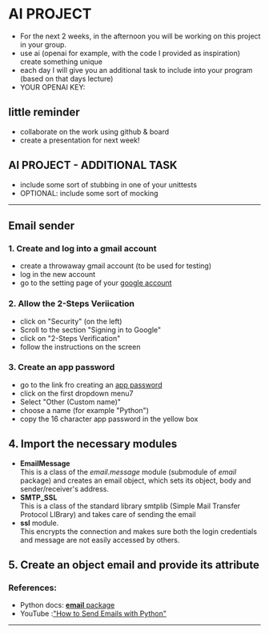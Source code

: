 # AI PROJECT
- For the next 2 weeks, in the afternoon you will be
working on this project in your group.
- use ai (openai for example, with the code I provided as inspiration)
create something unique
- each day I will give you an additional task to include into your program (based on that days lecture)
- YOUR OPENAI KEY: 

## little reminder
- collaborate on the work using github & board
- create a presentation for next week!

## AI PROJECT - ADDITIONAL TASK
- include some sort of stubbing in one of your unittests
- OPTIONAL: include some sort of mocking  
---


## Email sender

### 1. Create and log into a gmail account
 - create a throwaway gmail account (to be used for testing)
 - log in the new account
 - go to the setting page of your [google account](https://www.myaccount.google.com)

 ### 2. Allow the 2-Steps Veriication
 - click on "Security" (on the left)
 - Scroll to the section "Signing in to Google"
 - click on "2-Steps Verification"
 - follow the instructions on the screen

### 3. Create an app password
 - go to the link fro creating an [app password](https://myaccount.google.com/u/4/apppasswords)
 - click on the first dropdown menu7
 - Select "Other (Custom name)"
 - choose a name (for example "Python")
 - copy the 16 character app password in the yellow box

 ## 4. Import the necessary modules
 - **EmailMessage**  
   This is a class of the *email.message* module (submodule of *email* package) and creates an email object, which sets its object, body and sender/receiver's address.
 - **SMTP_SSL**  
   This is a class of the standard library smtplib (Simple Mail Transfer Protocol LIBrary) and  takes care of sending the email
 - **ssl** module.  
   This encrypts the connection and makes sure both the login credentials and message are not easily accessed by others.

## 5. Create an object email and provide its attribute
 

 ### References:
 - Python docs: [**email** package](https://docs.python.org/3/library/email.html)
 - YouTube :["How to Send Emails with Python"](https://www.youtube.com/watch?v=g_j6ILT-X0k&ab_channel=ThePyCoach)
 ---